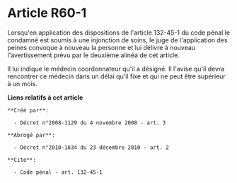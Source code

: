 # Article R60-1

Lorsqu'en application des dispositions de l'article 132-45-1 du code pénal le condamné est soumis à une injonction de soins,
le juge de l'application des peines convoque à nouveau la personne et lui délivre à nouveau l'avertissement prévu par le
deuxième alinéa de cet article. 

Il lui indique le médecin coordonnateur qu'il a désigné. Il l'avise qu'il devra rencontrer ce médecin dans un délai qu'il
fixe et qui ne peut être supérieur à un mois.

**Liens relatifs à cet article**

	**Créé par**:

	  - Décret n°2008-1129 du 4 novembre 2008 - art. 3

	**Abrogé par**:

	  - Décret n°2010-1634 du 23 décembre 2010 - art. 2

	**Cite**:

	  - Code pénal - art. 132-45-1

